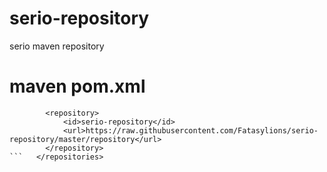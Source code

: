 # serio-repository
serio maven repository

# maven pom.xml
```   <repositories>
        <repository>
            <id>serio-repository</id>
            <url>https://raw.githubusercontent.com/Fatasylions/serio-repository/master/repository</url>
        </repository>
```   </repositories>
